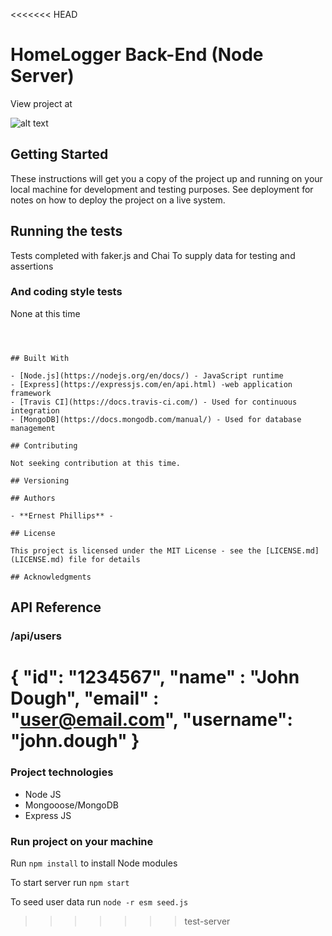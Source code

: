 <<<<<<< HEAD
# HomeLogger Back-End (Node Server)

View project at

![alt text](./public/homeScreen.PNG)

## Getting Started

These instructions will get you a copy of the project up and running on your local machine for development and testing purposes. See deployment for notes on how to deploy the project on a live system.

## Running the tests

Tests completed with faker.js and Chai
To supply data for testing and assertions


### And coding style tests

None at this time

```



## Built With

- [Node.js](https://nodejs.org/en/docs/) - JavaScript runtime
- [Express](https://expressjs.com/en/api.html) -web application framework
- [Travis CI](https://docs.travis-ci.com/) - Used for continuous integration
- [MongoDB](https://docs.mongodb.com/manual/) - Used for database management

## Contributing

Not seeking contribution at this time.

## Versioning

## Authors

- **Ernest Phillips** -

## License

This project is licensed under the MIT License - see the [LICENSE.md](LICENSE.md) file for details

## Acknowledgments
```
## API Reference

### /api/users
{
    "id": "1234567",
    "name" : "John Dough",
    "email" : "user@email.com",
    "username": "john.dough"
}
=======
### Project technologies

- Node JS
- Mongooose/MongoDB
- Express JS

### Run project on your machine

Run `npm install` to install Node modules

To start server run `npm start`

To seed user data run `node -r esm seed.js`
>>>>>>> test-server
